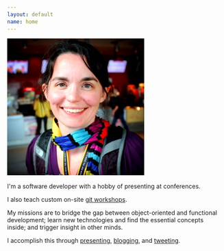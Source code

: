 ```yaml
---
layout: default
name: home
---
```

<img class="portrait" src="images/geecon.jpeg" />

I'm a software developer with a hobby of presenting at conferences.

I also teach custom on-site [git workshops](gitworkshop.html).

My missions are to bridge the gap between object-oriented and functional
development; learn new technologies and find the essential concepts
inside; and trigger insight in other minds.

I accomplish this through [presenting](talks.html), [blogging](http://blog.jessitron.com), and [tweeting](http://twitter.com/jessitron).


